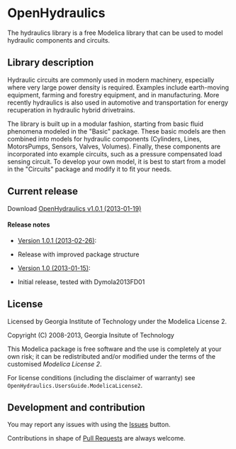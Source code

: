 # OpenHydraulics

The hydraulics library is a free Modelica library that can be used to model hydraulic
components and circuits.

## Library description

 Hydraulic circuits are commonly used in modern machinery,
especially where very large power density is required.  Examples include earth-moving
equipment, farming and forestry equipment, and in manufacturing.  More recently hydraulics
is also used in automotive and transportation for energy recuperation in hydraulic
hybrid drivetrains.

The library is built up in a modular fashion, starting from basic fluid phenomena modeled
in the "Basic" package.  These basic models are then combined into models for hydraulic
components (Cylinders, Lines, MotorsPumps, Sensors, Valves, Volumes).  Finally, these
components are incorporated into example circuits, such as a pressure compensated load
sensing circuit.  To develop your own model, it is best to start from a model in the
"Circuits" package and modify it to fit your needs.

## Current release

Download [OpenHydraulics v1.0.1 (2013-01-19)](https://github.com/cparedis/OpenHydraulics/archive/v1.0.1.zip)

#### Release notes

* [Version 1.0.1 (2013-02-26)](https://github.com/cparedis/OpenHydraulics/archive/v1.0.1.zip):
 * Release with improved package structure

* [Version 1.0 (2013-01-15)](https://github.com/cparedis/OpenHydraulics/archive/v1.0.zip):
 * Initial release, tested with Dymola2013FD01

## License

Licensed by Georgia Institute of Technology under the Modelica License 2.

Copyright (C) 2008-2013, Georgia Insitute of Technology

This Modelica package is free software and the use is completely at your own risk;
it can be redistributed and/or modified under the terms of the customised *Modelica License 2*.

For license conditions (including the disclaimer of warranty) see `OpenHydraulics.UsersGuide.ModelicaLicense2`.

## Development and contribution

You may report any issues with using the [Issues](https://github.com/cparedis/OpenHydraulics/issues) button.

Contributions in shape of [Pull Requests](https://github.com/cparedis/OpenHydraulics/pulls) are always welcome.

